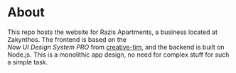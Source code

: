 # About

This repo hosts the website for Razis Apartments, a business located at Zakynthos. The frontend is based on the  
_Now UI Design System PRO_ from [creative-tim](https://www.creative-tim.com/product/now-ui-design-system-pro), and the
backend is built on Node.js. This is a monolithic app design, no need for complex stuff for such a simple task.